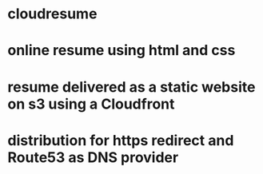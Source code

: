 # cloudresume
# online resume using html and css
# resume delivered as a static website on s3 using a Cloudfront
# distribution for https redirect and Route53 as DNS provider